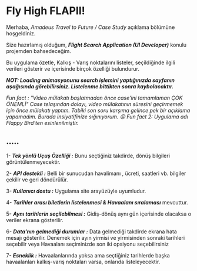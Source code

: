 # Fly High FLAPII!

Merhaba, *Amadeus Travel to Future / Case Study* açıklama bölümüne hoşgeldiniz. 

Size hazırlamış olduğum, ***Flight Search Application (UI Developer)*** konulu  projemden bahsedeceğim.

Bu uygulama özetle, Kalkış - Varış noktalarını listeler, seçildiğinde ilgili verileri gösterir ve içerisinde birçok özelliği bulundurur.



***NOT: Loading animasyonunu search işlemini yaptığınızda sayfanın aşağısında görebilirsiniz. Listelenme bittikten sonra kaybolacaktır.***

*Fun fact : "Video mülakatı başlatmadan önce case'ini tamamlaman ÇOK ÖNEMLİ" Case telaşından dolayı, video mülakatının süresini geçirmemek için önce mülakatı yaptım. Tabiki son soru karşıma gelince pek bir açıklama yapamadım. Burada insiyatifinize sığınıyorum. ☹️*
*Fun fact 2: Uygulama adı Flappy Bird'ten esinlenilmiştir.*



## .....

1- ***Tek yönlü Uçuş Özelliği :*** Bunu seçtiğiniz takdirde, dönüş bilgileri görüntülenmeyecektir.

2- ***API destekli :*** Belli bir sunucudan havalimanı , ücreti, saatleri vb. bilgiler çekilir ve geri döndürülür.

3- ***Kullanıcı dostu :*** Uygulama site arayüzüyle uyumludur.

4- ***Tarihler arası biletlerin listelenmesi & Havaalanı sıralaması*** mevcuttur.

5- ***Aynı tarihlerin seçilebilmesi :*** Gidiş-dönüş aynı gün içerisinde olacaksa o veriler ekrana gösterilir.

6- ***Data'nın gelmediği durumlar :*** Data gelmediği takdirde ekrana hata mesajı gösterilir. Denemek için ayın yirmisi ve yirmisinden sonraki tarihleri seçebilir veya Havaalanı seçiminizde son iki opsiyonu seçebilirsiniz

7- ***Esneklik :*** Havaalanlarında yoksa ama seçtiğiniz tarihlerde başka havaalanları kalkış-varış noktaları varsa, onlarıda listeleyecektir.



